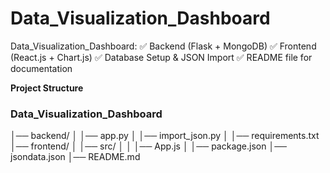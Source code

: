 # Data_Visualization_Dashboard
Data_Visualization_Dashboard: ✅ Backend (Flask + MongoDB) ✅ Frontend (React.js + Chart.js) ✅ Database Setup &amp; JSON Import ✅ README file for documentation

**Project Structure**

### Data_Visualization_Dashboard
│── backend/
│   │── app.py
│   │── import_json.py
│   │── requirements.txt
│── frontend/
│   │── src/
│   │   │── App.js
│   │── package.json
│── jsondata.json
│── README.md
